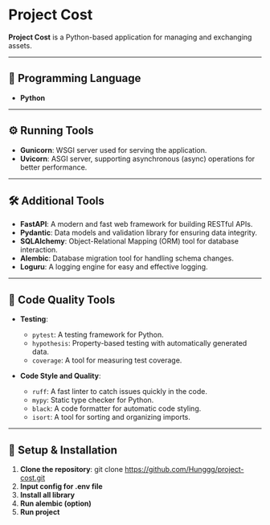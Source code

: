 # Project Cost

**Project Cost** is a Python-based application for managing and exchanging assets.

---

## 📜 Programming Language
- **Python**

---

## ⚙️ Running Tools
- **Gunicorn**: WSGI server used for serving the application.
- **Uvicorn**: ASGI server, supporting asynchronous (async) operations for better performance.

---

## 🛠️ Additional Tools
- **FastAPI**: A modern and fast web framework for building RESTful APIs.
- **Pydantic**: Data models and validation library for ensuring data integrity.
- **SQLAlchemy**: Object-Relational Mapping (ORM) tool for database interaction.
- **Alembic**: Database migration tool for handling schema changes.
- **Loguru**: A logging engine for easy and effective logging.

---

## 🧰 Code Quality Tools
- **Testing**:  
  - `pytest`: A testing framework for Python.
  - `hypothesis`: Property-based testing with automatically generated data.
  - `coverage`: A tool for measuring test coverage.

- **Code Style and Quality**:  
  - `ruff`: A fast linter to catch issues quickly in the code.
  - `mypy`: Static type checker for Python.
  - `black`: A code formatter for automatic code styling.
  - `isort`: A tool for sorting and organizing imports.

---

## 📝 Setup & Installation
1. **Clone the repository**:
   git clone https://github.com/Hunggg/project-cost.git
2. **Input config for .env file**
3. **Install all library**
4. **Run alembic (option)**
5. **Run project**
